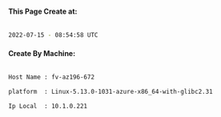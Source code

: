 
   
#### This Page Create at:

```bash

2022-07-15 - 08:54:58 UTC

```

#### Create By Machine:

```bash

Host Name : fv-az196-672

platform  : Linux-5.13.0-1031-azure-x86_64-with-glibc2.31

Ip Local  : 10.1.0.221

```

